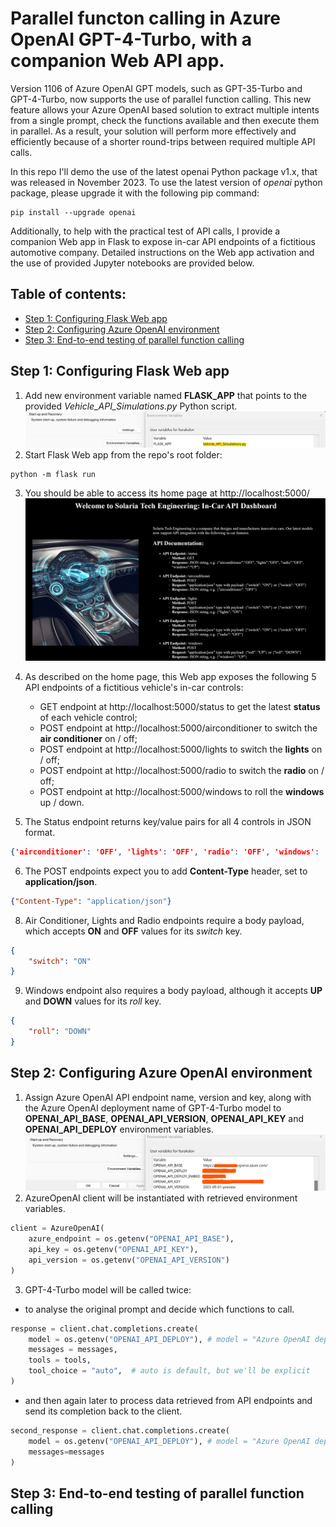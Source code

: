 # Parallel functon calling in Azure OpenAI GPT-4-Turbo, with a companion Web API app.

Version 1106 of Azure OpenAI GPT models, such as GPT-35-Turbo and GPT-4-Turbo, now supports the use of parallel function calling. This new feature allows your Azure OpenAI based solution to extract multiple intents from a single prompt, check the functions available and then execute them in parallel. As a result, your solution will perform more effectively and efficiently because of a shorter round-trips between required multiple API calls.

In this repo I'll demo the use of the latest openai Python package v1.x, that was released in November 2023. To use the latest version of *openai* python package, please upgrade it with the following pip command:
```
pip install --upgrade openai
```

Additionally, to help with the practical test of API calls, I provide a companion Web app in Flask to expose in-car API endpoints of a fictitious automotive company. Detailed instructions on the Web app activation and the use of provided Jupyter notebooks are provided below.

## Table of contents:
- [Step 1: Configuring Flask Web app](https://github.com/LazaUK/AOAI-ParallelFunctionCalling-SDKv1#step-1-configuring-flask-web-app)
- [Step 2: Configuring Azure OpenAI environment](https://github.com/LazaUK/AOAI-ParallelFunctionCalling-SDKv1#step-2-configuring-azure-openai-environment)
- [Step 3: End-to-end testing of parallel function calling](https://github.com/LazaUK/AOAI-ParallelFunctionCalling-SDKv1#step-3-end-to-end-testing-of-parallel-function-calling)

## Step 1: Configuring Flask Web app
1. Add new environment variable named **FLASK_APP** that points to the provided *Vehicle_API_Simulations.py* Python script.
![screenshot_1.1_environment](images/step1_flask_env.png)
2. Start Flask Web app from the repo's root folder:
```
python -m flask run
```
3. You should be able to access its home page at http://localhost:5000/
![screenshot_1.2_webapp](images/step1_flask_app.png)
4. As described on the home page, this Web app exposes the following 5 API endpoints of a fictitious vehicle's in-car controls:
   - GET endpoint at http://localhost:5000/status to get the latest **status** of each vehicle control;
   - POST endpoint at http://localhost:5000/airconditioner to switch the **air conditioner** on / off;
   - POST endpoint at http://localhost:5000/lights to switch the **lights** on / off;
   - POST endpoint at http://localhost:5000/radio to switch the **radio** on / off;
   - POST endpoint at http://localhost:5000/windows to roll the **windows** up / down.

5. The Status endpoint returns key/value pairs for all 4 controls in JSON format.
``` JSON
{'airconditioner': 'OFF', 'lights': 'OFF', 'radio': 'OFF', 'windows': 'DOWN'}
```
6. The POST endpoints expect you to add **Content-Type** header, set to **application/json**.
``` JSON
{"Content-Type": "application/json"}
```
8. Air Conditioner, Lights and Radio endpoints require a body payload, which accepts **ON** and **OFF** values for its *switch* key.
``` JSON
{
    "switch": "ON"
}
```
9. Windows endpoint also requires a body payload, although it accepts **UP** and **DOWN** values for its *roll* key. 
``` JSON
{
    "roll": "DOWN"
}
```

## Step 2: Configuring Azure OpenAI environment
1. Assign Azure OpenAI API endpoint name, version and key, along with the Azure OpenAI deployment name of GPT-4-Turbo model to **OPENAI_API_BASE**, **OPENAI_API_VERSION**, **OPENAI_API_KEY** and **OPENAI_API_DEPLOY** environment variables.
![screenshot_2.1_environment](images/step2_aoai_env.png)
2. AzureOpenAI client will be instantiated with retrieved environment variables.
``` Python
client = AzureOpenAI(
    azure_endpoint = os.getenv("OPENAI_API_BASE"),
    api_key = os.getenv("OPENAI_API_KEY"),
    api_version = os.getenv("OPENAI_API_VERSION")
)
```
3. GPT-4-Turbo model will be called twice:
- to analyse the original prompt and decide which functions to call.
``` Python
response = client.chat.completions.create(
    model = os.getenv("OPENAI_API_DEPLOY"), # model = "Azure OpenAI deployment name".
    messages = messages,
    tools = tools,
    tool_choice = "auto",  # auto is default, but we'll be explicit
)
```
- and then again later to process data retrieved from API endpoints and send its completion back to the client.
``` Python
second_response = client.chat.completions.create(
    model = os.getenv("OPENAI_API_DEPLOY"), # model = "Azure OpenAI deployment name".
    messages=messages
)
```

## Step 3: End-to-end testing of parallel function calling
